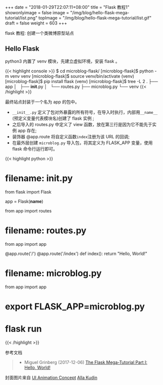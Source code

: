 +++
date = "2018-01-29T22:07:11+08:00"
title = "Flask 教程1"
showonlyimage = false
image = "/img/blog/hello-flask-mega-tutorial/list.png"
topImage = "/img/blog/hello-flask-mega-tutorial/list.gif"
draft = false
weight = 603
+++

flask 教程: 创建一个类微博原型站点
<!--more-->

## Hello Flask

python3 内置了 venv 模块，先建立虚拟环境，安装 flask 。

{{< highlight console >}}
$ cd microblog-flask/
[microblog-flask]$ python -m venv venv
[microblog-flask]$ source venv/bin/activate
(venv) [microblog-flask]$ pip install flask
(venv) [microblog-flask]$ tree -L 2
.
├── app
│   ├── __init__.py
│   └── routes.py
├── microblog.py
└── venv
{{< /highlight >}}

最终站点封装于一个名为 app 的包中。

- `__init__.py` 定义了包对外暴露的所有符号，在导入时执行，内部用`__name__` (预定义变量代表模块名)创建了 flask 实例 ;
- 之后导入的 routes.py 中定义了 view 函数，放在第三行是因为它不能先于实例 app 存在;
- 装饰器 @app.route 将自定义函数`index`注册为该 URL 的回调;
- 在最外层创建 `microblog.py` 导入包，将其定义为 FLASK_APP 变量，使用 flask 命令行运行即可。

{{< highlight python >}}
# filename: __init__.py
from flask import Flask

app = Flask(__name__)

from app import routes

# filename: routes.py
from app import app


@app.route('/')
@app.route('/index')
def index():
    return "Hello, World!"

# filename: microblog.py
from app import app
# export FLASK_APP=microblog.py
# flask run

{{< /highlight >}}


参考文档

> - Miguel Grinberg (2017-12-06) [The Flask Mega-Tutorial Part I: Hello, World!](https://blog.miguelgrinberg.com/post/the-flask-mega-tutorial-part-i-hello-world)

封面图片来自 [UI Animation Concept](https://dribbble.com/shots/2258225-UI-Animation-Concept) <a href="https://dribbble.com/Kualla"><i class="fa fa-dribbble" aria-hidden="true"></i> Alla Kudin</a>
